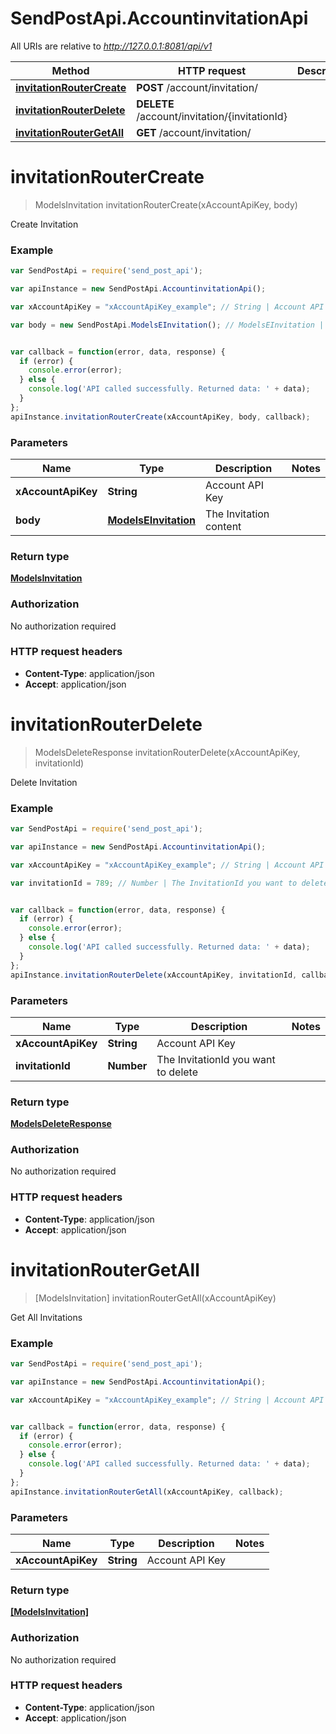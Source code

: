 # SendPostApi.AccountinvitationApi

All URIs are relative to *http://127.0.0.1:8081/api/v1*

Method | HTTP request | Description
------------- | ------------- | -------------
[**invitationRouterCreate**](AccountinvitationApi.md#invitationRouterCreate) | **POST** /account/invitation/ | 
[**invitationRouterDelete**](AccountinvitationApi.md#invitationRouterDelete) | **DELETE** /account/invitation/{invitationId} | 
[**invitationRouterGetAll**](AccountinvitationApi.md#invitationRouterGetAll) | **GET** /account/invitation/ | 


<a name="invitationRouterCreate"></a>
# **invitationRouterCreate**
> ModelsInvitation invitationRouterCreate(xAccountApiKey, body)



Create Invitation

### Example
```javascript
var SendPostApi = require('send_post_api');

var apiInstance = new SendPostApi.AccountinvitationApi();

var xAccountApiKey = "xAccountApiKey_example"; // String | Account API Key

var body = new SendPostApi.ModelsEInvitation(); // ModelsEInvitation | The Invitation content


var callback = function(error, data, response) {
  if (error) {
    console.error(error);
  } else {
    console.log('API called successfully. Returned data: ' + data);
  }
};
apiInstance.invitationRouterCreate(xAccountApiKey, body, callback);
```

### Parameters

Name | Type | Description  | Notes
------------- | ------------- | ------------- | -------------
 **xAccountApiKey** | **String**| Account API Key | 
 **body** | [**ModelsEInvitation**](ModelsEInvitation.md)| The Invitation content | 

### Return type

[**ModelsInvitation**](ModelsInvitation.md)

### Authorization

No authorization required

### HTTP request headers

 - **Content-Type**: application/json
 - **Accept**: application/json

<a name="invitationRouterDelete"></a>
# **invitationRouterDelete**
> ModelsDeleteResponse invitationRouterDelete(xAccountApiKey, invitationId)



Delete Invitation

### Example
```javascript
var SendPostApi = require('send_post_api');

var apiInstance = new SendPostApi.AccountinvitationApi();

var xAccountApiKey = "xAccountApiKey_example"; // String | Account API Key

var invitationId = 789; // Number | The InvitationId you want to delete


var callback = function(error, data, response) {
  if (error) {
    console.error(error);
  } else {
    console.log('API called successfully. Returned data: ' + data);
  }
};
apiInstance.invitationRouterDelete(xAccountApiKey, invitationId, callback);
```

### Parameters

Name | Type | Description  | Notes
------------- | ------------- | ------------- | -------------
 **xAccountApiKey** | **String**| Account API Key | 
 **invitationId** | **Number**| The InvitationId you want to delete | 

### Return type

[**ModelsDeleteResponse**](ModelsDeleteResponse.md)

### Authorization

No authorization required

### HTTP request headers

 - **Content-Type**: application/json
 - **Accept**: application/json

<a name="invitationRouterGetAll"></a>
# **invitationRouterGetAll**
> [ModelsInvitation] invitationRouterGetAll(xAccountApiKey)



Get All Invitations

### Example
```javascript
var SendPostApi = require('send_post_api');

var apiInstance = new SendPostApi.AccountinvitationApi();

var xAccountApiKey = "xAccountApiKey_example"; // String | Account API Key


var callback = function(error, data, response) {
  if (error) {
    console.error(error);
  } else {
    console.log('API called successfully. Returned data: ' + data);
  }
};
apiInstance.invitationRouterGetAll(xAccountApiKey, callback);
```

### Parameters

Name | Type | Description  | Notes
------------- | ------------- | ------------- | -------------
 **xAccountApiKey** | **String**| Account API Key | 

### Return type

[**[ModelsInvitation]**](ModelsInvitation.md)

### Authorization

No authorization required

### HTTP request headers

 - **Content-Type**: application/json
 - **Accept**: application/json

